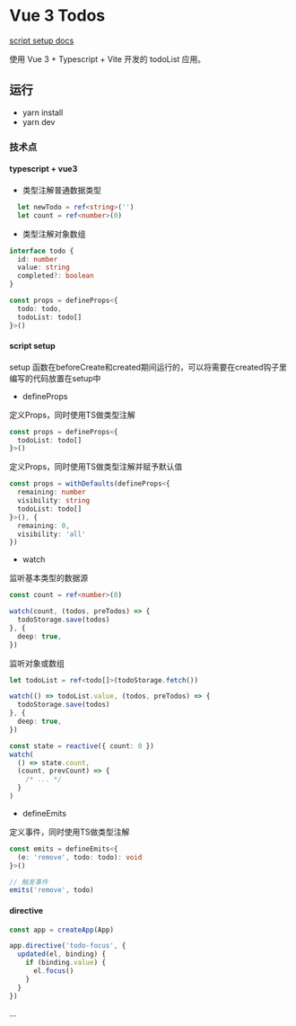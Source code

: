 # Vue 3  Todos

[script setup docs](https://v3.vuejs.org/api/sfc-script-setup.html#sfc-script-setup)

使用 Vue 3 + Typescript + Vite 开发的 todoList 应用。

## 运行

- yarn install
- yarn dev

### 技术点

#### typescript + vue3

- 类型注解普通数据类型

```ts
  let newTodo = ref<string>('')
  let count = ref<number>(0)
```

- 类型注解对象数组

```ts
interface todo {
  id: number
  value: string
  completed?: boolean
}

const props = defineProps<{
  todo: todo,
  todoList: todo[]
}>()
```

#### script setup

setup 函数在beforeCreate和created期间运行的，可以将需要在created钩子里编写的代码放置在setup中

- defineProps

定义Props，同时使用TS做类型注解

```ts
const props = defineProps<{
  todoList: todo[]
}>()
```

定义Props，同时使用TS做类型注解并赋予默认值

```ts
const props = withDefaults(defineProps<{
  remaining: number
  visibility: string
  todoList: todo[]
}>(), {
  remaining: 0,
  visibility: 'all'
})
```

- watch

监听基本类型的数据源

```ts
const count = ref<number>(0)

watch(count, (todos, preTodos) => {
  todoStorage.save(todos)
}, {
  deep: true,
})
```
监听对象或数组

```ts
let todoList = ref<todo[]>(todoStorage.fetch())

watch(() => todoList.value, (todos, preTodos) => {
  todoStorage.save(todos)
}, {
  deep: true,
})

const state = reactive({ count: 0 })
watch(
  () => state.count,
  (count, prevCount) => {
    /* ... */
  }
)
```

- defineEmits

定义事件，同时使用TS做类型注解

```ts
const emits = defineEmits<{
  (e: 'remove', todo: todo): void
}>()

// 触发事件
emits('remove', todo)
```

#### directive

```javascript
const app = createApp(App)

app.directive('todo-focus', {
  updated(el, binding) {
    if (binding.value) {
      el.focus()
    }
  }
})
```
...
